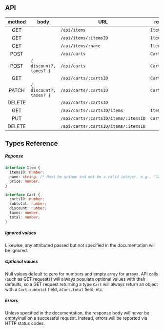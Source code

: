 ## API

|method |body       |URL                                |response
|:-:    |-          |-                                  |-
|GET    |           |`/api/items`                           |`Item[]`
|GET    |           |`/api/items/:itemsID`                  |`Item`
|GET    |           |`/api/items/:name`                     |`Item`
|POST   |           |`/api/carts`                           |`Cart.cartsID`
|POST   |`{ discount?, taxes? }`|`/api/carts`               |`Cart.cartsID`
|GET    |           |`/api/carts/:cartsID`                  |`Cart`
|PATCH  |`{ discount?, taxes? }`|`/api/carts/:cartsID`      |`Cart`
|DELETE |           |`/api/carts/:cartsID`                  |
|GET    |           |`/api/carts/:cartsID/items`            |`Item[]`
|PUT    |           |`/api/carts/:cartsID/items/:itemsID`   |`Cart`
|DELETE |           |`/api/carts/:cartsID/items/:itemsID`   |


## Types Reference

##### Reponse
```ts
interface Item {
  itemsID: number;
  name: string; /* Must be unique and not be a valid integer, e.g., "123" */
  price: number;
}

interface Cart {
  cartsID: number;
  subtotal: number;
  discount: number;
  taxes: number;
  total: number;
}
```


##### Ignored values
Likewise, any attributed passed but not specified in the documentation will be ignored.

##### Optional values
Null values default to zero for numbers and empty array for arrays. API calls (such as GET requests) will always populate optional values with their defaults, so a GET request returning a type `Cart` will always return an object with a `Cart.subtotal` field, a`Cart.total` field, etc.

##### Errors
Unless specified in the documentation, the response body will never be empty/null on a successful request. Instead, errors will be reported via HTTP status codes.

